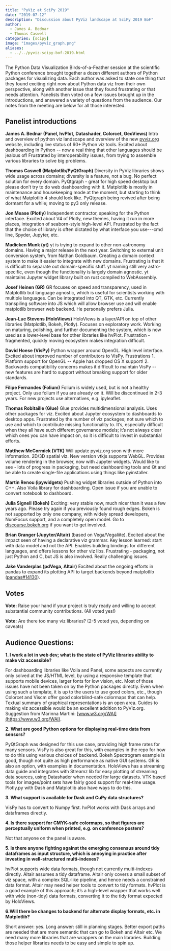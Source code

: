 ```yaml
---
title: "PyViz at SciPy 2019"
date: "2019-07-12"
description: "Discussion about PyViz landscape at SciPy 2019 BoF"
author:
  - James A. Bednar
  - Thomas Caswell
categories: [scipy]
image: "images/pyviz_graph.png"
aliases:
  - ../../pyviz-scipy-bof-2019.html
---
```



The Python Data Visualization Birds-of-a-Feather session at the scientific Python conference brought together a dozen different authors of Python packages for visualizing data. Each author was asked to state one thing that they found exciting right now about Python data viz from their own perspective, along with another issue that they found frustrating or that needs attention. Panelists then voted on a few issues brought up in the introductions, and answered a variety of questions from the audience. Our notes from the meeting are below for all those interested.

## Panelist introductions

**James A. Bednar (Panel, hvPlot, Datashader, Colorcet, GeoViews)** Intro and overview of python viz landscape and overview of the new [pyviz.org](https://pyviz.org) website, including live status of 60+ Python viz tools. Excited about dashboarding in Python -- now a real thing that other languages should be jealous of! Frustrated by interoperability issues, from trying to assemble various libraries to solve big problems.

**Thomas Caswell (Matplotlib/PyQtGraph)** Diversity in PyViz libraries shows wide usage across domains; diversity is a feature, not a bug. No perfect solution for every domain. PyQtgraph - great for high speed desktop but please don’t try to do web dashboarding with it. Matplotlib is mostly in maintenance and housekeeping mode at the moment, but starting to think of what Matplotlib 4 should look like. PyQtgraph being revived after being dormant for a while; moving to py3 only release.

**Jon Mease (Plotly)** Independent contractor, speaking for the Python interface. Excited about V4 of Plotly, new themes, having it run in more places, integration of seaborn-style high-level API. Frustrated by the fact that the choice of library is often dictated by what interface you use---cmd line, Spyder, Jupyter, etc.

**Madicken Munk (yt)** yt is trying to expand to other non-astronomy domains. Having a major release in the next year. Switching to external unit conversion system, from Nathan Goldbaum. Creating a domain context system to make it easier to integrate with new domains. Frustrating is that it is difficult to separate out domain-specific stuff. yt naming still very astro-specific, even though the functionality is largely domain agnostic. yt maintains Jupyter widget library built on rust compiled to WebAssembly.

**Josef Heinen (GR)** GR focuses on speed and transparency, used in Matplotlib but language agnostic, which is useful for scientists working with multiple languages. Can be integrated into QT, GTK, etc. Currently transpiling software into JS which will allow browser use and will enable matplotlib browser web backend. He personally prefers Julia.

**Jean-Luc Stevens (HoloViews)** HoloViews is a layer/API on top of other libraries (Matplotlib, Bokeh, Plotly). Focuses on exploratory work. Working on maturing, polishing, and further documenting the system, which is now used as a lower-level base for other libraries like hvPlot. Frustration - fragmented, quickly moving ecosystem makes integration difficult.

**David Hoese (VisPy)** Python wrapper around OpenGL. High level interface. Excited about improved number of contributors to VisPy. Frustrations 1. Platform support for OpenGL -- Apple has dropped OS X support! 2. Backwards compatibility concerns makes it difficult to maintain VisPy -- new features are hard to support without breaking support for older standards.

**Filipe Fernandes (Folium)** Folium is widely used, but is not a healthy project. Only use folium if you are already on it. Will be discontinued in 2-3 years. For new projects use alternatives, e.g. ipyleaflet.

**Thomas Robitaille (Glue)** Glue provides multidimensional analysis. Uses other packages for viz. Excited about Jupyter ecosystem to dashboards to desktop apps. Frustrated by the number of viz packages; not sure which to use and which to contribute missing functionality to. It’s, especially difficult when they all have such different governance models; it’s not always clear which ones you can have impact on, so it is difficult to invest in substantial efforts.

**Matthew McCormick (VTK)** Will update pyviz.org soon with more information. 2D/3D spatial viz. New version vtkjs supports WebGL. Provides volume rendering in the browser, now with Jupyter widgets. Would like to see - lots of progress in packaging, but need dashboarding tools and Qt and be able to create single-file applications using things like pyinstaller.

**Martin Renou (ipywidgets)** Pushing widget libraries outside of Python into C++. Also Voila library for dashboarding. Open issue if you are unable to convert notebook to dashboard.

**Julia Signell (Bokeh)** Exciting: very stable now, much nicer than it was a few years ago. Please try again if you previously found rough edges. Bokeh is not supported by only one company, with widely spread developers, NumFocus support, and a completely open model. Go to [discourse.bokeh.org](https://discourse.bokeh.org/) if you want to get involved.

**Brian Granger (Jupyter/Altair)** (based on Vega/Vegaliite). Excited about the impact seen of having a declarative viz grammar. Key lesson learned: start with data model and not the API. Enables building bindings for different languages, and offers lessons for other viz libs. Frustrating - packaging, not just Python and C, but JS is also involved. Really challenging issues. 

**Jake Vanderplas (pdVega, Altair)** Excited about the ongoing efforts in pandas to expand its plotting API to target backends beyond matplotlib ([pandas#14130](https://github.com/pandas-dev/pandas/issues/14130)).

## Votes

**Vote:** Raise your hand if your project is truly ready and willing to accept substantial community contributions. (All voted yes!)

**Vote:** Are there too many viz libraries? (2-5 voted yes, depending on caveats)

## Audience Questions:

**1. I work a lot in web dev; what is the state of PyViz libraries ability to make viz accessible?**

For dashboarding libraries like Voila and Panel, some aspects are currently only solved at the JS/HTML level, by using a responsive template that supports mobile devices, larger fonts for low vision, etc. Most of those issues have not been taken on by the Python packages directly. Even when using such a template, it is up to the users to use good colors, etc., though Colorcet and Viscm offer good colorblind-safe colormaps that can help. Textual summary of graphical representations is an open area. Guides to making viz accessible would be an excellent addition to PyViz.org. Suggestion from Marinna Martini: [www.w3.org/WAI](https://www.w3.org/WAI).

**2. What are good Python options for displaying real-time data from sensors?**

PyQtGraph was designed for this use case, providing high frame rates for many sensors. VisPy is also great for this, with examples in the repo for how to do this using various choices of backend. Bokeh Spectrogram example is good, though not quite as high performance as native GUI systems. GR is also an option, with examples in documentation. HoloViews has a streaming data guide and integrates with Streamz lib for easy plotting of streaming data sources, using Datashader when needed for large datasets. VTK based tools for images/point sets have fairly good support for real-time usage. Plotly.py with Dash and Matplotlib also have ways to do this.

**3. What support is available for Dask and CuPy data structures?**

VisPy has to convert to Numpy first. hvPlot works with Dask arrays and dataframes directly.

**4. Is there support for CMYK-safe colormaps, so that figures are perceptually uniform when printed, e.g. on conference posters?**

Not that anyone on the panel is aware.

**5. Is there anyone fighting against the emerging consensus around tidy dataframes as input structure, which is annoying in practice after investing in well-structured multi-indexes?**

hvPlot supports wide data formats, though not currently multi-indexes directly. Altair assumes a tidy dataframe. Altair only covers a small subset of viz space, with a complex SQL-like pipeline, and hence needs a constrained data format. Altair may need helper tools to convert to tidy formats. hvPlot is a good example of this approach; it’s a high-level wrapper that works well with wide (non-tidy) data formats, converting it to the tidy format expected by HoloViews.

**6.Will there be changes to backend for alternate display formats, etc. in Matplotlib?**

Short answer: yes. Long answer: still in planning stages. Better export paths are needed that are more semantic that can go to Bokeh and Altair etc. We need many more libraries that are wrappers on the main libraries. Building those helper libraries needs to be easy and simple to spin up.
